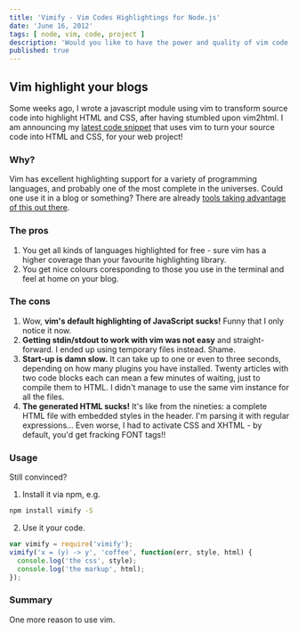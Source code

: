 ```yaml
---
title: 'Vimify - Vim Codes Highlightings for Node.js'
date: 'June 16, 2012'
tags: [ node, vim, code, project ]
description: 'Would you like to have the power and quality of vim code highlighting available to your node.js project, blog or website? Read on.'
published: true
---
```



## Vim highlight your blogs

Some weeks ago, I wrote a javascript module using vim to transform source
code into highlight HTML and CSS, after having stumbled upon vim2html.
I am announcing my
<a href="https://strathausen.github.com/vimify" title="Vimify on Github">latest code snippet</a>
that uses vim to turn your source code into HTML and CSS, for your web project!

### Why?

Vim has excellent highlighting support for a variety of programming languages,
and probably one of the most complete in the universes.
Could one use it in a blog or something?
There are already <a href="https://github.com/jmcantrell/vim2html" title="vim2html">tools taking advantage of this out there</a>.

### The pros

1. You get all kinds of languages highlighted for free - sure vim has a
higher coverage than your favourite highlighting library.
2. You get nice colours coresponding to those you use in the terminal
and feel at home on your blog.

### The cons

1. Wow, __vim's default highlighting of JavaScript sucks!__
Funny that I only notice it now.
1. __Getting stdin/stdout to work with vim was not easy__ and straight-forward.
I ended up using temporary files instead.
Shame.
1. __Start-up is damn slow.__
It can take up to one or even to three seconds, depending on how many plugins you have installed.
Twenty articles with two code blocks each can mean a few minutes of waiting,
just to compile them to HTML.
I didn't manage to use the same vim instance for all the files.
1. __The generated HTML sucks!__ It's like from the nineties:
a complete HTML file with embedded styles in the header.
I'm parsing it with regular expressions...
Even worse, I had to activate CSS and XHTML -
by default, you'd get fracking FONT tags!!

### Usage

Still convinced?

1. Install it via npm, e.g.

  ``` bash
  npm install vimify -S
  ```

2. Use it your code.

  ``` js
  var vimify = require('vimify');
  vimify('x = (y) -> y', 'coffee', function(err, style, html) {
    console.log('the css', style);
    console.log('the markup', html);
  });
  ```

### Summary

One more reason to use vim.
